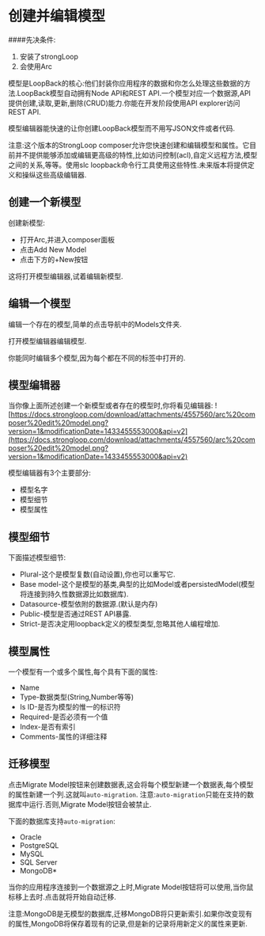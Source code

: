 # 创建并编辑模型
####先决条件:
1. 安装了strongLoop
2. 会使用Arc

模型是LoopBack的核心:他们封装你应用程序的数据和你怎么处理这些数据的方法.LoopBack模型自动拥有Node API和REST API.一个模型对应一个数据源,API提供创建,读取,更新,删除(CRUD)能力.你能在开发阶段使用API explorer访问REST API.

模型编辑器能快速的让你创建LoopBack模型而不用写JSON文件或者代码.

注意:这个版本的StrongLoop composer允许您快速创建和编辑模型和属性。它目前并不提供能够添加或编辑更高级的特性,比如访问控制(acl),自定义远程方法,模型之间的关系,等等。使用slc loopback命令行工具使用这些特性.未来版本将提供定义和操纵这些高级编辑器.

## 创建一个新模型
创建新模型:
- 打开Arc,并进入composer面板
- 点击Add New Model
- 点击下方的+New按钮

这将打开模型编辑器,试着编辑新模型.

## 编辑一个模型
编辑一个存在的模型,简单的点击导航中的Models文件夹.

打开模型编辑器编辑模型.

你能同时编辑多个模型,因为每个都在不同的标签中打开的.

## 模型编辑器
当你像上面所述创建一个新模型或者存在的模型时,你将看见编辑器:
![https://docs.strongloop.com/download/attachments/4557560/arc%20composer%20edit%20model.png?version=1&modificationDate=1433455553000&api=v2](https://docs.strongloop.com/download/attachments/4557560/arc%20composer%20edit%20model.png?version=1&modificationDate=1433455553000&api=v2)

模型编辑器有3个主要部分:
- 模型名字
- 模型细节
- 模型属性

## 模型细节
下面描述模型细节:
- Plural-这个是模型复数(自动设置),你也可以重写它.
- Base model-这个是模型的基类,典型的比如Model或者persistedModel(模型将连接到持久性数据源比如数据库).
- Datasource-模型依附的数据源.(默认是内存)
- Public-模型是否通过REST API暴露.
- Strict-是否决定用loopback定义的模型类型,忽略其他人编程增加.

## 模型属性
一个模型有一个或多个属性,每个具有下面的属性:
- Name
- Type-数据类型(String,Number等等)
- Is ID-是否为模型的惟一的标识符
- Required-是否必须有一个值
- Index-是否有索引
- Comments-属性的详细注释

## 迁移模型
点击Migrate Model按钮来创建数据表,这会将每个模型新建一个数据表,每个模型的属性新建一个列.这就叫`auto-migration`.
注意:`auto-migration`只能在支持的数据库中运行.否则,Migrate Model按钮会被禁止.

下面的数据库支持`auto-migration`:
- Oracle
- PostgreSQL
- MySQL
- SQL Server
- MongoDB*

当你的应用程序连接到一个数据源之上时,Migrate Model按钮将可以使用,当你鼠标移上去时.点击就将开始自动迁移.

注意:MongoDB是无模型的数据库,迁移MongoDB将只更新索引.如果你改变现有的属性,MongoDB将保存着现有的记录,但是新的记录将用新定义的属性来更新.